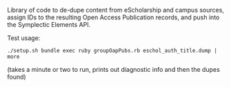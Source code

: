 Library of code to de-dupe content from eScholarship and campus sources, assign IDs to the
resulting Open Access Publication records, and push into the Symplectic Elements API.

Test usage:

``./setup.sh
bundle exec ruby groupOapPubs.rb eschol_auth_title.dump | more``

(takes a minute or two to run, prints out diagnostic info and then the dupes found)
